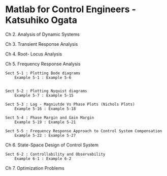 # Matlab for Control Engineers - Katsuhiko Ogata

Ch 2. Analysis of Dynamic Systems

Ch 3. Transient Response Analysis

Ch 4. Root- Locus Analysis 

Ch 5. Frequency Response Analysis

	Sect 5-1 : Plotting Bode diagrams
		Example 5-1 : Example 5-6


	Sect 5-2 : Plotting Nyquist diagrams
		Example 5-7 : Example 5-15

	Sect 5-3 : Log - Magniutde Vs Phase Plots (Nichols Plots)
		Example 5-16 : Example 5-18

	Sect 5-4 : Phase Margin and Gain Margin
		Example 5-19 : Example 5-21

    Sect 5-5 : Frequency Response Approach to Control System Compensation
        Example 5-22 : Example 5-27

Ch 6. State-Space Design of Control System 
    
    Sect 6-2 : Controllability and Observability
        Example 6-1 : Example 6-2

Ch 7. Optimization Problems 



